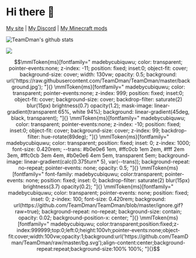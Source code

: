 # Hi there 👋

[My site](https://teamdman.ca/) | [My Discord](https://discord.gg/wgMQVxHcSR) | [My Minecraft mods](https://www.curseforge.com/members/teamdman/projects)

<!-- Inspired by https://github.com/moepoi -->
![TeamDman's github stats](https://bad-apple-github-readme.vercel.app/api?show_bg=1&username=TeamDman)



<!--
**TeamDman/TeamDman** is a ✨ _special_ ✨ repository because its `README.md` (this file) appears on your GitHub profile.

Here are some ideas to get you started:

- 🔭 I’m currently working on ...
- 🌱 I’m currently learning ...
- 👯 I’m looking to collaborate on ...
- 🤔 I’m looking for help with ...
- 💬 Ask me about ...
- 📫 How to reach me: ...
- 😄 Pronouns: ...
- ⚡ Fun fact: ...
-->

![](https://komarev.com/ghpvc/?username=TeamDman)
<!-- neat: https://github.com/laundmo -->


<!-- 
https://github.com/TheCubiq
https://github.com/stong
https://github.com/iGerman00
https://github.com/search?q=path%3AREADME.md%20%5CmmlToken%7Bms%7D%5Bfontfamily%3D&type=code
https://github.com/ayunami2000/ayunami2000/tree/fa628001711e3c4e8ae74a0e5076a5e62fc47702
https://github.com/HAHALOSAH/HAHALOSAH
https://github.com/hrtowii/hrtowii
https://github.com/mantikafasi/mantikafasi
https://github.com/rbih-boulanouar/rbih-boulanouar
https://github.com/Terristwj/Terristwj
https://github.com/advnpzn/advnpzn
-->
```math
\mmlToken{ms}[fontfamily="
madebycubiquwu;
color: transparent;
pointer-events:none;
z-index: -11;
position: fixed;
inset:0;
object-fit: cover;
background-size: cover;
width: 130vw;
opacity: 0.5;
background: url('https://raw.githubusercontent.com/TeamDman/TeamDman/master/background.jpg');
"]{}

\mmlToken{ms}[fontfamily="
madebycubiquwu;
color: transparent;
pointer-events:none;
z-index: 999;
position: fixed;
inset:0;
object-fit: cover;
background-size: cover;
backdrop-filter: saturate(2) blur(15px) brightness(0.7) opacity(1.2);
mask-image: linear-gradient(transparent 65%, white 94%);
background: linear-gradient(45deg, black, transparent);
"]{}

\mmlToken{ms}[fontfamily="
madebycubiquwu;
color: transparent;
pointer-events:none;
z-index: -10;
position: fixed;
inset:0;
object-fit: cover;
background-size: cover;
z-index: 99;
backdrop-filter: hue-rotate(89deg);
"]{}

\mmlToken{ms}[fontfamily="
madebycubiquwu;
color: transparent;
position: fixed;
inset: 0;
z-index: 1000;
font-size: 0.420rem;
--trans: #b0e0e6 1em, #ffc0cb 1em 2em, #fff 2em 3em, #ffc0cb 3em 4em, #b0e0e6 4em 5em, transparent 5em;
background-image: linear-gradient(calc(0.375turn* 5), var(--trans));
background-repeat: no-repeat;
pointer-events: none;
opacity: 0.5;
"]{}

\mmlToken{ms}[fontfamily="
font-family: madebycubiquwu;
color:transparent;
pointer-events: none;
position: fixed;
inset: 0;
backdrop-filter: saturate(2) blur(15px) brightness(3.7) opacity(0.2);
"]{}

\mmlToken{ms}[fontfamily="
madebycubiquwu;
color: transparent;
pointer-events: none;
position: fixed;
inset: 0;
z-index: 100;
font-size: 0.420rem;
background: url(https://github.com/TeamDman/TeamDman/blob/master/ignore.gif?raw=true);
background-repeat: no-repeat;
background-size: contain;
opacity: 0.02;
background-position-x: center;
"]{}

\mmlToken{ms}[fontfamily="
madebycubiquwu;
color:transparent;position:fixed;z-index:999999;top:0;left:0;height:100vh;pointer-events:none;object-fit:cover;width:100vw;opacity:1;background:url('https://github.com/TeamDman/TeamDman/raw/master/bg.svg');align-content:center;background-repeat:repeat;background-size:100% 100%;
"]{}
```
